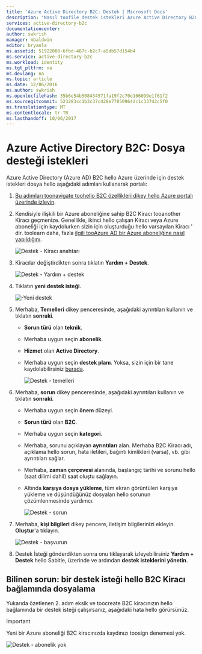 ```yaml
---
title: 'Azure Active Directory B2C: Destek | Microsoft Docs'
description: "Nasıl toofile destek istekleri Azure Active Directory B2C için"
services: active-directory-b2c
documentationcenter: 
author: swkrish
manager: mbaldwin
editor: bryanla
ms.assetid: 51922008-6fbd-487c-b2c7-a5db57d154b4
ms.service: active-directory-b2c
ms.workload: identity
ms.tgt_pltfrm: na
ms.devlang: na
ms.topic: article
ms.date: 12/06/2016
ms.author: swkrish
ms.openlocfilehash: 35b6e54b508434571fa19f2c70e166099e1f61f2
ms.sourcegitcommit: 523283cc1b3c37c428e77850964dc1c33742c5f0
ms.translationtype: MT
ms.contentlocale: tr-TR
ms.lasthandoff: 10/06/2017
---
```

# <a name="azure-active-directory-b2c-file-support-requests"></a>Azure Active Directory B2C: Dosya desteği istekleri
Azure Active Directory (Azure AD) B2C hello Azure üzerinde için destek istekleri dosya hello aşağıdaki adımları kullanarak portalı:

1. [Bu adımları toonavigate toohello B2C özellikleri dikey hello Azure portalı üzerinde izleyin](active-directory-b2c-app-registration.md#navigate-to-b2c-settings).
2. Kendisiyle ilişkili bir Azure aboneliğine sahip B2C Kiracı tooanother Kiracı geçmenize. Genellikle, ikinci hello çalışan Kiracı veya Azure aboneliği için kaydolurken sizin için oluşturduğu hello varsayılan Kiracı ' dir. toolearn daha, fazla [ilgili tooAzure AD bir Azure aboneliğine nasıl yapıldığını](../active-directory/active-directory-how-subscriptions-associated-directory.md).
   
    ![Destek - Kiracı anahtarı](./media/active-directory-b2c-support/support-switch-dir.png)
3. Kiracılar değiştirdikten sonra tıklatın **Yardım + Destek**.
   
    ![Destek - Yardım + destek](./media/active-directory-b2c-support/support-support.png)
4. Tıklatın **yeni destek isteği**.
   
    ![-Yeni destek](./media/active-directory-b2c-support/support-new.png)
5. Merhaba, **Temelleri** dikey penceresinde, aşağıdaki ayrıntıları kullanın ve tıklatın **sonraki**.
   
   * **Sorun türü** olan **teknik**.
   * Merhaba uygun seçin **abonelik**.
   * **Hizmet** olan **Active Directory**.
   * Merhaba uygun seçin **destek planı**. Yoksa, sizin için bir tane kaydolabilirsiniz [burada](https://azure.microsoft.com/en-us/support/plans/).
     
     ![Destek - temelleri](./media/active-directory-b2c-support/support-basics.png)
6. Merhaba, **sorun** dikey penceresinde, aşağıdaki ayrıntıları kullanın ve tıklatın **sonraki**.
   
   * Merhaba uygun seçin **önem** düzeyi.
   * **Sorun türü** olan **B2C**.
   * Merhaba uygun seçin **kategori**.
   * Merhaba, sorunu açıklayan **ayrıntıları** alan. Merhaba B2C Kiracı adı, açıklama hello sorun, hata iletileri, bağıntı kimlikleri (varsa), vb. gibi ayrıntıları sağlar.
   * Merhaba, **zaman çerçevesi** alanında, başlangıç tarihi ve sorunu hello (saat dilimi dahil) saat oluştu sağlayın.
   * Altında **karşıya dosya yükleme**, tüm ekran görüntüleri karşıya yükleme ve düşündüğünüz dosyaları hello sorunun çözümlenmesinde yardımcı.
     
     ![Destek - sorun](./media/active-directory-b2c-support/support-problem.png)
7. Merhaba, **kişi bilgileri** dikey pencere, iletişim bilgilerinizi ekleyin. **Oluştur**'a tıklayın.
   
    ![Destek - başvurun](./media/active-directory-b2c-support/support-contact.png)
8. Destek İsteği gönderdikten sonra onu tıklayarak izleyebilirsiniz **Yardım + Destek** hello Sabitle, üzerinde ve ardından **destek isteklerini yönetin**.

## <a name="known-issue-filing-a-support-request-in-hello-context-of-a-b2c-tenant"></a>Bilinen sorun: bir destek isteği hello B2C Kiracı bağlamında dosyalama
Yukarıda özetlenen 2. adım eksik ve toocreate B2C kiracınızın hello bağlamında bir destek isteği çalışırsanız, aşağıdaki hata hello görürsünüz.

> [!IMPORTANT]
> Yeni bir Azure aboneliği B2C kiracınızda kaydınızı toosign denemesi yok.  
> 
> 

![Destek - abonelik yok](./media/active-directory-b2c-support/support-no-sub.png)


